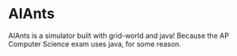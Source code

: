 AIAnts
======

AIAnts is a simulator built with grid-world and java! Because the AP Computer Science exam uses java, for some reason.

